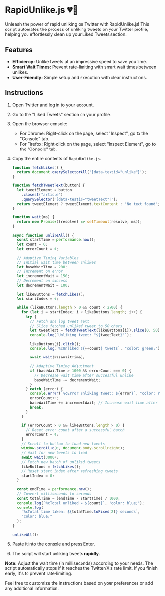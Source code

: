 # RapidUnlike.js 💔🚀

Unleash the power of rapid unliking on Twitter with RapidUnlike.js! This script automates the process of unliking tweets on your Twitter profile, helping you effortlessly clean up your Liked Tweets section.

## Features

- **Efficiency:** Unlike tweets at an impressive speed to save you time.
- **Smart Wait Times:** Prevent rate-limiting with smart wait times between unlikes.
- **User-Friendly:** Simple setup and execution with clear instructions.


## Instructions

1. Open Twitter and log in to your account.

2. Go to the "Liked Tweets" section on your profile.

3. Open the browser console:

   - For Chrome: Right-click on the page, select "Inspect", go to the "Console" tab.
   - For Firefox: Right-click on the page, select "Inspect Element", go to the "Console" tab.

4. Copy the entire contents of `RapidUnlike.js`.

   ```js
   function fetchLikes() {
     return document.querySelectorAll('[data-testid="unlike"]');
   }
   
   function fetchTweetText(button) {
     let tweetElement = button
       .closest("article")
       .querySelector('[data-testid="tweetText"]');
     return tweetElement ? tweetElement.textContent : "No text found";
   }
   
   function wait(ms) {
     return new Promise((resolve) => setTimeout(resolve, ms));
   }
   
   async function unlikeAll() {
     const startTime = performance.now();
     let count = 0;
     let errorCount = 0;
   
     // Adaptive Timing Variables
     // Initial wait time between unlikes
     let baseWaitTime = 200;
     // Increment on error
     let incrementWait = 150;
     // Decrement on success
     let decrementWait = 100;
   
     let likeButtons = fetchLikes();
     let startIndex = 0;
   
     while (likeButtons.length > 0 && count < 2500) {
       for (let i = startIndex; i < likeButtons.length; i++) {
         try {
           // Fetch and log tweet text
           // Slice fetched unliked tweet to 50 chars
           let tweetText = fetchTweetText(likeButtons[i]).slice(0, 50);
           console.log(`Unliking tweet: "${tweetText}"`);
   
           likeButtons[i].click();
           console.log(`%cUnliked ${++count} tweets`, "color: green;");
   
           await wait(baseWaitTime);
   
           // Adaptive Timing Adjustment
           if (baseWaitTime > 1000 && errorCount === 0) {
             // Decrease wait time after successful unlike
             baseWaitTime -= decrementWait;
           }
         } catch (error) {
           console.error(`%cError unliking tweet: ${error}`, "color: red;");
           errorCount++;
           baseWaitTime += incrementWait; // Increase wait time after error
           break;
         }
       }
   
       if (errorCount > 0 && likeButtons.length > 0) {
         // Reset error count after a successful batch
         errorCount = 0;
       }
       // Scroll to bottom to load new tweets
       window.scrollTo(0, document.body.scrollHeight);
       // Wait for new tweets to load
       await wait(3000);
       // Fetch new batch of unliked tweets
       likeButtons = fetchLikes();
       // Reset start index after refreshing tweets
       startIndex = 0;
     }
   
     const endTime = performance.now();
     // Convert milliseconds to seconds
     const totalTime = (endTime - startTime) / 1000;
     console.log(`%cTotal unliked = ${count}`, "color: blue;");
     console.log(
       `%cTotal time taken: ${totalTime.toFixed(2)} seconds`,
       "color: blue;"
     );
   }
   
   unlikeAll();
   ```

5. Paste it into the console and press Enter.

6. The script will start unliking tweets **rapidly**.

**Note:** Adjust the wait time (in milliseconds) according to your needs. The script automatically stops if it reaches the Twitter/X's rate limit. If you finish early, it's to prevent rate-limiting.

Feel free to customize the instructions based on your preferences or add any additional information.